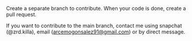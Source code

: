 Create a separate branch to contribute. When your code is done, create a pull request.

If you want to contribute to the main branch, contact me using snapchat (@zrd.killa), email (arcemogonsalez91@gmail.com) or by direct message.

